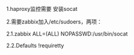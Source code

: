 1.haproxy监控需要 安装socat

2.需要zabbix加入/etc/sudoers，两项：

2.1.zabbix ALL=(ALL) NOPASSWD:/usr/bin/socat

2.2.Defaults    !requiretty
